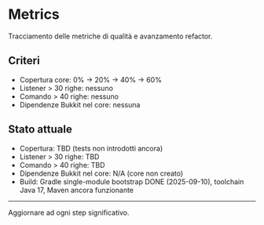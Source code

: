 # Metrics

Tracciamento delle metriche di qualità e avanzamento refactor.

## Criteri
- Copertura core: 0% → 20% → 40% → 60%
- Listener > 30 righe: nessuno
- Comando > 40 righe: nessuno
- Dipendenze Bukkit nel core: nessuna

## Stato attuale
- Copertura: TBD (tests non introdotti ancora)
- Listener > 30 righe: TBD
- Comando > 40 righe: TBD
- Dipendenze Bukkit nel core: N/A (core non creato)
- Build: Gradle single-module bootstrap DONE (2025-09-10), toolchain Java 17, Maven ancora funzionante

---

Aggiornare ad ogni step significativo.

